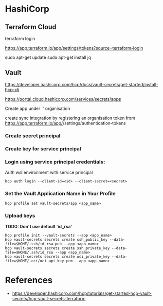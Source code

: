 # HashiCorp


## Terraform Cloud

terraform login

https://app.terraform.io/app/settings/tokens?source=terraform-login

sudo apt-get update
sudo apt-get install jq

## Vault

https://developer.hashicorp.com/hcp/docs/vault-secrets/get-started/install-hcp-cli

https://portal.cloud.hashicorp.com/services/secrets/apps

Create app under '<org>' organisation

create sync integration by registering an organisation token from https://app.terraform.io/app/<org>/settings/authentication-tokens

### Create secret principal

### Create key for service principal

### Login using service principal credentials:
Auth wsl environment with service principal
```
hcp auth login --client-id=<id> --client-secret=<secret>
```

### Set the Vault Application Name in Your Profile
```
hcp profile set vault-secrets/app <app_name>

```

### Upload keys

**TODO: Don't use default 'id_rsa'**

```
hcp profile init --vault-secrets --app <app_name>
hcp vault-secrets secrets create ssh_public_key --data-file=$HOME/.ssh/id_rsa.pub --app <app_name>
hcp vault-secrets secrets create ssh_private_key --data-file=$HOME/.ssh/id_rsa --app <app_name>
hcp vault-secrets secrets create oci_private_key --data-file=$HOME/.oci/oci_api_key.pem --app <app_name>
```

# References
- https://developer.hashicorp.com/hcp/tutorials/get-started-hcp-vault-secrets/hcp-vault-secrets-terraform
